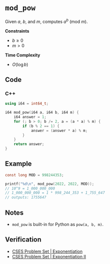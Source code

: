 # `mod_pow`
Given $a$, $b$, and $m$, computes $a^{b}~(\text{mod}~m)$.

**Constraints**
- $b \ge 0$
- $m > 0$

**Time Complexity**
- $O(\log b)$

## Code
### C++
```cpp
using i64 = int64_t;
```

```cpp
i64 mod_pow(i64 a, i64 b, i64 m) {
	i64 answer = 1;
	for (; b > 0; b /= 2, a = (a * a) % m) {
		if (b % 2 == 1) {
			answer = (answer * a) % m;
		}
	}
	return answer;
}
```

## Example
```c
const long MOD = 998244353;

printf("%d\n", mod_pow(2022, 2022, MOD));
// 10^9 = 1_000_000_000
// 1_000_000_000 = 1 * 998_244_353 + 1_755_647
// outputs: 1755647
```

## Notes
- `mod_pow` is built-in for Python as `pow(a, b, m)`.

## Verification
- [CSES Problem Set | Exponentiation](https://cses.fi/problemset/task/1095/)
- [CSES Problem Set | Exponentiation II](https://cses.fi/problemset/task/1712/)